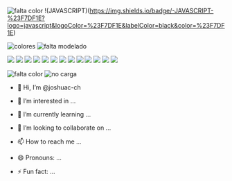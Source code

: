 <!--![VdeosinttuloHechoconClipchamp2-ezgif com-video-to-gif-converter](https://github.com/joshuac-ch/joshuac-ch/assets/132742651/586d5227-9e47-4689-927e-23018e77a342)


|JavaScript|   BUSCARJava   |  Python  |    C#    |    R     |   PHP    | LARAVEL  |   .NET   |  Unity  |  
|----------|----------|----------|----------|----------|----------|----------|----------|---------|
| MONGODB  |  Mysql   |SQLSERVER | BUSTCAR  COBOL  |    HTML  |    CSS   | SQLITE3|BUSCAR   STARUML | BOOSTRAP|
|     VISUAL STUDIO   | VISUAL STUDIO CODE  |    GIT   |   GITHUB |
-->
![falta color](https://img.shields.io/badge/JavaScript-black?style=flat&logo=javascript&logoSize=auto)
!(JAVASCRIPT)(https://img.shields.io/badge/-JAVASCRIPT-%23F7DF1E?logo=javascript&logoColor=%23F7DF1E&labelColor=black&color=%23F7DF1E)


![colores](https://img.shields.io/badge/Python-white?style=flat&logo=python&logoSize=auto)
![falta modelado](https://img.shields.io/badge/Framework-%23512BD4?style=flat&logo=dotnet)


![](https://img.shields.io/badge/C%23-white?style=flat&logo=C%23&logoColor=%23512BD4&logoSize=auto)
![](https://img.shields.io/badge/Rstudio-white?style=flat&logo=r&logoColor=%23276DC3&logoSize=auto)
![](https://img.shields.io/badge/PHP-white?style=flat&logo=php&logoColor=%23777BB4&logoSize=auto)
![](https://img.shields.io/badge/Laravel-white?style=flat&logo=laravel&logoColor=%23FF2D20&logoSize=auto)
![](https://img.shields.io/badge/Unityl-black?style=flat&logo=unity&logoColor=%23FFFFFF&logoSize=auto)
![](https://img.shields.io/badge/MongoDB-white?style=flat&logo=mongodb&logoColor=%2347A248)
![](https://img.shields.io/badge/MySQL-%23cedaed?style=flat&logo=mysql&logoSize=30px)
![](https://img.shields.io/badge/Microsoft%20SQL%20Server-white?style=flat&logo=microsoftsqlserver&logoColor=%23CC2927&logoSize=30px)
![](https://img.shields.io/badge/HTML%205-white?style=flat&logo=html5&logoColor=%23E34F26&logoSize=30px)
![](https://img.shields.io/badge/CSS-white?style=flat&logo=css3&logoColor=%231572B6&logoSize=30px)
![](https://img.shields.io/badge/SQLite%203-white?style=flat&logo=sqlite&logoColor=%23003B57&logoSize=30px)
![](https://img.shields.io/badge/Visual%20Studio%20Code-white?style=flat&logo=visualstudiocode&logoColor=%23007ACC&logoSize=30px)
![](https://img.shields.io/badge/Visual%20Studio%20-white?style=flat&logo=visualstudio&logoColor=%235C2D91&logoSize=30px)

![falta color](https://img.shields.io/badge/Git-white?style=flat&logo=git&logoColor=%23F05032)
![no carga](https://img.shields.io/badge/Github-%23181717?style=flat&logo=github)


- 👋 Hi, I’m @joshuac-ch
- 👀 I’m interested in ...


- 🌱 I’m currently learning ...
- 💞️ I’m looking to collaborate on ...
- 📫 How to reach me ...
- 😄 Pronouns: ...




- ⚡ Fun fact: ...

<!---
joshuac-ch/joshuac-ch is a ✨ special ✨ repository because its `README.md` (this file) appears on your GitHub profile.
You can click the Preview link to take a look at your changes.
--->
